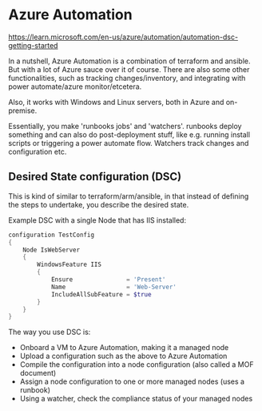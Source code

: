# Azure Automation

<https://learn.microsoft.com/en-us/azure/automation/automation-dsc-getting-started>

In a nutshell, Azure Automation is a combination of terraform and ansible. But with a lot of Azure sauce over it of course. There are also some other functionalities, such as tracking changes/inventory, and integrating with power automate/azure monitor/etcetera.

Also, it works with Windows and Linux servers, both in Azure and on-premise.

Essentially, you make 'runbooks jobs' and 'watchers'. runbooks deploy something and can also do post-deployment stuff, like e.g. running install scripts or triggering a power automate flow. Watchers track changes and configuration etc.

## Desired State configuration (DSC)

This is kind of similar to terraform/arm/ansible, in that instead of defining the steps to undertake, you describe the desired state.

Example DSC with a single Node that has IIS installed:

```powershell
configuration TestConfig
{
    Node IsWebServer
    {
        WindowsFeature IIS
        {
            Ensure               = 'Present'
            Name                 = 'Web-Server'
            IncludeAllSubFeature = $true
        }
    }
}
```

The way you use DSC is:

- Onboard a VM to Azure Automation, making it a managed node
- Upload a configuration such as the above to Azure Automation
- Compile the configuration into a node configuration (also called a MOF document)
- Assign a node configuration to one or more managed nodes (uses a runbook)
- Using a watcher, check the compliance status of your managed nodes